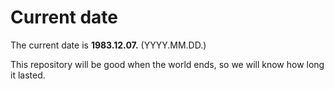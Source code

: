 # Current date

The current date is **1983.12.07.** (YYYY.MM.DD.)

This repository will be good when the world ends, so we will know how long it lasted.